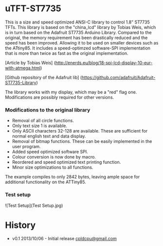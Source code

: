 uTFT-ST7735
===========

This is a size and speed optimized ANSI-C library to control 1.8" ST7735 TFTs. This library is based on the "china_lcd" library by Tobias Weis, which is in turn based
on the Adafruit ST7735 Arduino Library. Compared to the original, the memory requirement has been drastically reduced and the speed has been improved. 
Allowing it to be used on smaller devices such as the ATtiny85. It includes a speed-optimzed software-SPI implementation that
is more than twice as fast as the original implementation.

[Article by Tobias Weis] (http://enerds.eu/blog/18-spi-lcd-display-10-eur-with-atmega.html)
 
[Github repository of the Adafruit lib] (https://github.com/adafruit/Adafruit-ST7735-Library)
 
The library works with my display, which may be a "red" flag one. Modifications are possibly required for other versions.

### Modifications to the original library

 * Removal of all circle functions. 
 * Only text size 1 is available.
 * Only ASCII characters 32-128 are available. These are sufficient for normal english text and data display.
 * Removal of bitmap functions. These can be easily implemented in the user program.
 * Added speed optimized software SPI.
 * Colour conversion is now done by macro.
 * Reordered and speed optimized text printing function.
 * Minor size optimizations to all functions. 

The example compiles to only 2842 bytes, leaving ample space for additional functionality on the ATTiny85.

### Test setup 
 ![Test Setup](Test Setup.jpg)
 
# History

 
 * v0.1 2013/10/06 - Initial release cpldcpu@gmail.com
 

